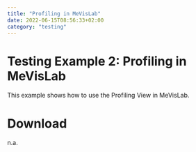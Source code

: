 ```yaml
---
title: "Profiling in MeVisLab"
date: 2022-06-15T08:56:33+02:00
category: "testing"
---
```


# Testing Example 2: Profiling in MeVisLab
This example shows how to use the Profiling View in MeVisLab.

# Download
n.a.
